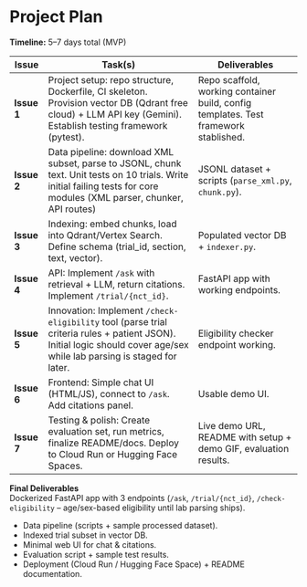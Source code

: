 # Project Plan

**Timeline:** 5–7 days total (MVP)

| Issue | Task(s)                                                                                                                                                                  | Deliverables                                                                         |
|-----|--------------------------------------------------------------------------------------------------------------------------------------------------------------------------|--------------------------------------------------------------------------------------|
| **Issue 1** | Project setup: repo structure, Dockerfile, CI skeleton. Provision vector DB (Qdrant free cloud) + LLM API key (Gemini). Establish testing framework (pytest).            | Repo scaffold, working container build, config templates. Test framework stablished. |
| **Issue 2** | Data pipeline: download XML subset, parse to JSONL, chunk text. Unit tests on 10 trials.  Write initial failing tests for core modules (XML parser, chunker, API routes) | JSONL dataset + scripts (`parse_xml.py`, `chunk.py`).                                |
| **Issue 3** | Indexing: embed chunks, load into Qdrant/Vertex Search. Define schema (trial_id, section, text, vector).                                                                 | Populated vector DB + `indexer.py`.                                                  |
| **Issue 4** | API: Implement `/ask` with retrieval + LLM, return citations. Implement `/trial/{nct_id}`.                                                                               | FastAPI app with working endpoints.                                                  |
| **Issue 5** | Innovation: Implement `/check-eligibility` tool (parse trial criteria rules + patient JSON). Initial logic should cover age/sex while lab parsing is staged for later.                                                                                                                                   | Eligibility checker endpoint working.
| **Issue 6** | Frontend: Simple chat UI (HTML/JS), connect to `/ask`. Add citations panel.                                                                                              | Usable demo UI.                                                                      |
| **Issue 7** | Testing & polish: Create evaluation set, run metrics, finalize README/docs. Deploy to Cloud Run or Hugging Face Spaces.                                                  | Live demo URL, README with setup + demo GIF, evaluation results.                     |

**Final Deliverables**  
Dockerized FastAPI app with 3 endpoints (`/ask`, `/trial/{nct_id}`, `/check-eligibility` – age/sex-based eligibility until lab parsing ships).
- Data pipeline (scripts + sample processed dataset).  
- Indexed trial subset in vector DB.  
- Minimal web UI for chat & citations.  
- Evaluation script + sample test results.  
- Deployment (Cloud Run / Hugging Face Space) + README documentation.  
